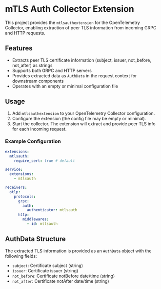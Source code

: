 # mTLS Auth Collector Extension

This project provides the `mtlsauthextension` for the OpenTelemetry Collector, enabling extraction of peer TLS information from incoming GRPC and HTTP requests.

## Features
- Extracts peer TLS certificate information (subject, issuer, not_before, not_after) as strings
- Supports both GRPC and HTTP servers
- Provides extracted data as `AuthData` in the request context for downstream components
- Operates with an empty or minimal configuration file

## Usage
1. Add `mtlsauthextension` to your OpenTelemetry Collector configuration.
2. Configure the extension (the config file may be empty or minimal).
3. Start the collector. The extension will extract and provide peer TLS info for each incoming request.

### Example Configuration
```yaml
extensions:
  mtlsauth:
    require_cert: true # default

service:
  extensions:
    - mtlsauth

receivers:
  otlp:
    protocols:
      grpc:
        auth:
          authenticator: mtlsauth
      http:
        middlewares:
          - id: mtlsauth
```

## AuthData Structure
The extracted TLS information is provided as an `AuthData` object with the following fields:
- `subject`: Certificate subject (string)
- `issuer`: Certificate issuer (string)
- `not_before`: Certificate notBefore date/time (string)
- `not_after`: Certificate notAfter date/time (string)

